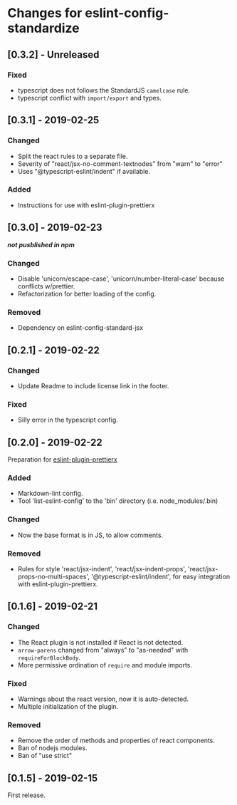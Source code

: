 # Changes for eslint-config-standardize

## \[0.3.2] - Unreleased

### Fixed

- typescript does not follows the StandardJS `camelcase` rule.
- typescript conflict with `import/export` and types.

## \[0.3.1] - 2019-02-25

### Changed

- Split the react rules to a separate file.
- Severity of "react/jsx-no-comment-textnodes" from "warn" to "error"
- Uses "@typescript-eslint/indent" if available.

### Added

- Instructions for use with eslint-plugin-prettierx

## \[0.3.0] - 2019-02-23

_**not pusblished in npm**_

### Changed

- Disable 'unicorn/escape-case', 'unicorn/number-literal-case' because conflicts w/prettier.
- Refactorization for better loading of the config.

### Removed

- Dependency on eslint-config-standard-jsx

## \[0.2.1] - 2019-02-22

### Changed

- Update Readme to include license link in the footer.

### Fixed

- Silly error in the typescript config.

## \[0.2.0] - 2019-02-22

Preparation for [eslint-plugin-prettierx](https://github.com/aMarCruz/eslint-plugin-prettierx)

### Added

- Markdown-lint config.
- Tool 'list-eslint-config' to the 'bin' directory (i.e. node_modules/.bin)

### Changed

- Now the base format is in JS, to allow comments.

### Removed

- Rules for style 'react/jsx-indent', 'react/jsx-indent-props', 'react/jsx-props-no-multi-spaces', '@typescript-eslint/indent', for easy integration with eslint-plugin-prettierx.

## \[0.1.6] - 2019-02-21

### Changed

- The React plugin is not installed if React is not detected.
- `arrow-parens` changed from "always" to "as-needed" with `requireForBlockBody`.
- More permissive ordination of `require` and module imports.

### Fixed

- Warnings about the react version, now it is auto-detected.
- Multiple initialization of the plugin.

### Removed

- Remove the order of methods and properties of react components.
- Ban of nodejs modules.
- Ban of "use strict"

## \[0.1.5] - 2019-02-15

First release.

